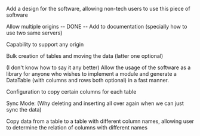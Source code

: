 Add a design for the software, allowing non-tech users to use this piece of software

Allow multiple origins -- DONE -- Add to documentation (specially how to use two same servers)

Capability to support any origin

Bulk creation of tables and moving the data (latter one optional)

(I don't know how to say it any better) Allow the usage of the software as a library for anyone who wishes to implement a module and generate a DataTable (with columns and rows both optional) in a fast manner.

Configuration to copy certain columns for each table

Sync Mode: (Why deleting and inserting all over again when we can just sync the data)

Copy data from a table to a table with different column names, allowing user to determine the relation of columns with different names